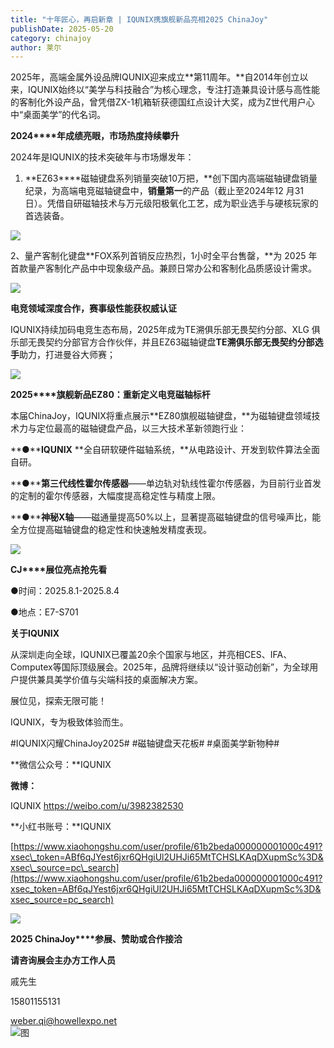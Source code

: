 ```yaml
---
title: "十年匠心，再启新章 | IQUNIX携旗舰新品亮相2025 ChinaJoy"
publishDate: 2025-05-20
category: chinajoy
author: 莱尔
---
```


2025年，高端金属外设品牌IQUNIX迎来成立**第11周年。**自2014年创立以来，IQUNIX始终以“美学与科技融合”为核心理念，专注打造兼具设计感与高性能的客制化外设产品，曾凭借ZX-1机箱斩获德国红点设计大奖，成为Z世代用户心中“桌面美学”的代名词。

**2024****年成绩亮眼，市场热度持续攀升**

2024年是IQUNIX的技术突破年与市场爆发年：

1. **EZ63****磁轴键盘系列销量突破10万把，**创下国内高端磁轴键盘销量纪录，为高端电竞磁轴键盘中，**销量第一**的产品（截止至2024年12 月31日）。凭借自研磁轴技术与万元级阳极氧化工艺，成为职业选手与硬核玩家的首选装备。 

![](https://ec-net-1251389766.cos.ap-shanghai.myqcloud.com/wp-content/uploads/2025/05/20250520201319155.jpeg)

2、量产客制化键盘**FOX系列首销反应热烈，1小时全平台售罄，**为 2025 年首款量产客制化产品中中现象级产品。兼顾日常办公和客制化品质感设计需求。

![](https://ec-net-1251389766.cos.ap-shanghai.myqcloud.com/wp-content/uploads/2025/05/20250520201321423.jpeg)

**电竞领域深度合作，赛事级性能获权威认证**

IQUNIX持续加码电竞生态布局，2025年成为TE溯俱乐部无畏契约分部、XLG 俱乐部无畏契约分部官方合作伙伴，并且EZ63磁轴键盘**TE溯俱乐部无畏契约分部选手**助力，打进曼谷大师赛；

![](https://ec-net-1251389766.cos.ap-shanghai.myqcloud.com/wp-content/uploads/2025/05/20250520201332355-768x1024.png)

**2025****旗舰新品EZ80：重新定义电竞磁轴标杆**

本届ChinaJoy，IQUNIX将重点展示**EZ80旗舰磁轴键盘，**为磁轴键盘领域技术力与定位最高的磁轴键盘产品，以三大技术革新领跑行业：

**●****IQUNIX** **全自研软硬件磁轴系统，**从电路设计、开发到软件算法全面自研。

**●****第三代线性霍尔传感器**——单边轨对轨线性霍尔传感器，为目前行业首发的定制的霍尔传感器，大幅度提高稳定性与精度上限。

**●****神秘X轴**——磁通量提高50%以上，显著提高磁轴键盘的信号噪声比，能全方位提高磁轴键盘的稳定性和快速触发精度表现。

![](https://ec-net-1251389766.cos.ap-shanghai.myqcloud.com/wp-content/uploads/2025/05/20250520201320664.jpeg)

**CJ****展位亮点抢先看**

●时间：2025.8.1-2025.8.4

●地点：E7-S701

**关于IQUNIX**

从深圳走向全球，IQUNIX已覆盖20余个国家与地区，并亮相CES、IFA、Computex等国际顶级展会。2025年，品牌将继续以“设计驱动创新”，为全球用户提供兼具美学价值与尖端科技的桌面解决方案。

展位见，探索无限可能！

IQUNIX，专为极致体验而生。

#IQUNIX闪耀ChinaJoy2025# #磁轴键盘天花板# #桌面美学新物种#

**微信公众号：**IQUNIX

**微博：**

IQUNIX https://weibo.com/u/3982382530

**小红书账号：**IQUNIX 

[https://www.xiaohongshu.com/user/profile/61b2beda000000001000c491?xsec\_token=ABf6qJYest6jxr6QHgiUl2UHJi65MtTCHSLKAqDXupmSc%3D&xsec\_source=pc\_search](https://www.xiaohongshu.com/user/profile/61b2beda000000001000c491?xsec_token=ABf6qJYest6jxr6QHgiUl2UHJi65MtTCHSLKAqDXupmSc%3D&xsec_source=pc_search)

![](https://ec-net-1251389766.cos.ap-shanghai.myqcloud.com/wp-content/uploads/2025/05/20250520201340643.png)

**2025 ChinaJoy****参展、赞助或合作接洽**

**请咨询展会主办方工作人员**

戚先生

15801155131

weber.qi@howellexpo.net  
![图](blob:https://www.easecation.net/fd9ab931-7f13-4ee0-b490-3d977e8bd711)
